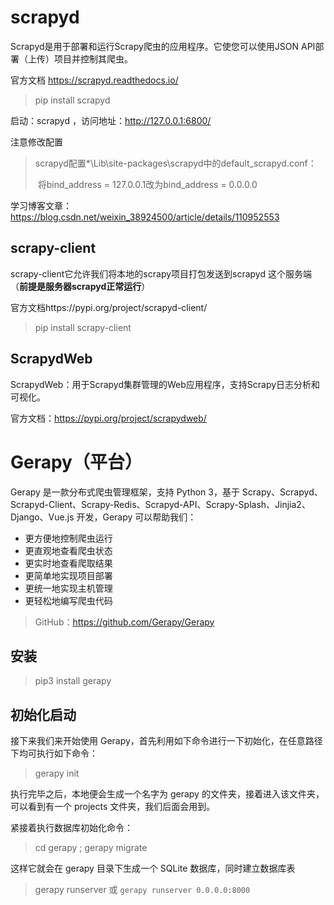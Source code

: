 # scrapyd

Scrapyd是用于部署和运行Scrapy爬虫的应用程序。它使您可以使用JSON API部署（上传）项目并控制其爬虫。

官方文档 https://scrapyd.readthedocs.io/

> pip install scrapyd

启动：scrapyd  ，访问地址：http://127.0.0.1:6800/

注意修改配置

> scrapyd配置*\Lib\site-packages\scrapyd中的default_scrapyd.conf：
>
> ​	将bind_address = 127.0.0.1改为bind_address = 0.0.0.0

学习博客文章：https://blog.csdn.net/weixin_38924500/article/details/110952553

## scrapy-client

scrapy-client它允许我们将本地的scrapy项目打包发送到scrapyd 这个服务端（**前提是服务器scrapyd正常运行**）

官方文档https://pypi.org/project/scrapyd-client/

> pip install scrapy-client

## ScrapydWeb

ScrapydWeb：用于Scrapyd集群管理的Web应用程序，支持Scrapy日志分析和可视化。

官方文档：https://pypi.org/project/scrapydweb/

# Gerapy（平台）

Gerapy 是一款分布式爬虫管理框架，支持 Python 3，基于 Scrapy、Scrapyd、Scrapyd-Client、Scrapy-Redis、Scrapyd-API、Scrapy-Splash、Jinjia2、Django、Vue.js 开发，Gerapy 可以帮助我们：

- 更方便地控制爬虫运行
- 更直观地查看爬虫状态
- 更实时地查看爬取结果
- 更简单地实现项目部署
- 更统一地实现主机管理
- 更轻松地编写爬虫代码

> GitHub：https://github.com/Gerapy/Gerapy

## 安装

> pip3 install gerapy

## 初始化启动

接下来我们来开始使用 Gerapy，首先利用如下命令进行一下初始化，在任意路径下均可执行如下命令：

> gerapy init

执行完毕之后，本地便会生成一个名字为 gerapy 的文件夹，接着进入该文件夹，可以看到有一个 projects 文件夹，我们后面会用到。

紧接着执行数据库初始化命令：

> cd gerapy ; gerapy migrate

这样它就会在 gerapy 目录下生成一个 SQLite 数据库，同时建立数据库表

> gerapy runserver  或 `gerapy runserver 0.0.0.0:8000` 